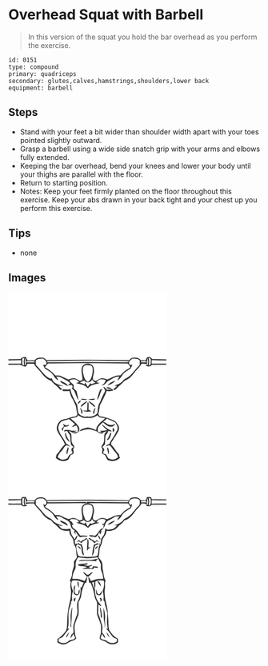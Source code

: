 # Overhead Squat with Barbell
> In this version of the squat you hold the bar overhead as you perform the exercise.

``` 
id: 0151 
type: compound 
primary: quadriceps 
secondary: glutes,calves,hamstrings,shoulders,lower back 
equipment: barbell 
``` 

## Steps

 - Stand with your feet a bit wider than shoulder width apart with your toes pointed slightly outward.
 - Grasp a barbell using a wide side snatch grip with your arms and elbows fully extended.
 - Keeping the bar overhead, bend your knees and lower your body until your thighs are parallel with the floor.
 - Return to starting position.
 - Notes: Keep your feet firmly planted on the floor throughout this exercise. Keep your abs drawn in your back tight and your chest up you perform this exercise.

## Tips

 - none

## Images

<svg width="316" height="275pt" viewBox="0 0 237 275" xmlns="http://www.w3.org/2000/svg">
  <g fill="#FFF">
    <path d="M0 0h237v100.55c-7.12-.45-14.24-.57-21.37-.6-1.32-1.9-3.15-3.48-5.64-2.82-2.87-.49-3.25 2.9-4.15 4.78-2.36-.02-4.72-.05-7.08-.07-2.84-4.13-8.2-4.38-12.71-3.77-2.12.3-3.47 2.07-4.8 3.55-41.43-.64-82.86-.7-124.28-.06-1.41-1.45-2.81-3.17-4.93-3.51-4.52-.58-9.83-.31-12.73 3.74-3.61.04-7.22.07-10.82.16-.76-1.7-1.55-3.38-2.38-5.03-2.92.04-6.03.22-7.67 3.02-6.15.07-12.3.11-18.44.46V0z"/>
    <path d="M20.95 98.99c.75-.1 2.23-.29 2.97-.39-1.32 3.47-1.26 7.34.09 10.79l-2.98-.56c-.19-3.28-.21-6.56-.08-9.84zM210.66 98.26c4.05.37 2.73 4.96 2.83 7.75.1 1.94-1.04 3.32-2.91 3.72.6-3.8.59-7.66.08-11.47zM25.07 108.72c-.47-3.34-1.18-7.01.69-10.07.25 3.33.16 6.69.76 9.98l-1.45.09z"/>
    <path d="M41.11 101.96c3.03-2.73 7.19-2.38 10.97-2.58 2.26 1.98 5.87 3.93 4.81 7.54-.04 2.74-3.02 1.77-4.76 1.61 1 2.49 1.74 5.52 4.36 6.84 4.3 2.55 8.9 5.2 11.4 9.74 1.65 3.06 4.19 5.5 7.2 7.2-.98-2.03-2.18-3.95-3.41-5.85 2.5.29 5.28-.16 7.48 1.32 4.18 2.61 8.88 4.36 12.76 7.45l.27 1.86c-1.04.78-2.06 1.58-3.07 2.39 2.04-.15 4.08-.36 6.11-.6.43 1.11.85 2.22 1.28 3.34-.4.46-1.2 1.39-1.61 1.85 1.2 1.09 2.41 2.16 3.63 3.22 2.2 4.95 3.6 10.33 6.75 14.79-.68-4.07-1.82-8.05-2.59-12.1-.31-2.73-2.91-4.1-4.79-5.7.07-1.86.05-3.72-.02-5.57-2.31-1.9-4.4-4.03-6.43-6.21 4.25-3.58 11.81-2.83 14.44 2.41-1.49.37-2.99.74-4.48 1.12 5.72 1.96 12.68 2.27 16.83 7.22l1.33.52c4.05-5.41 11.33-5.8 17.27-7.77-1.54-.34-3.09-.65-4.64-.95 2.59-5.21 9.34-5.8 14.01-3.18-.87 1.62-1.73 3.24-2.57 4.87-1.39.82-2.78 1.64-4.14 2.51 1.61-.28 3.32-.35 4.81-1.1 2.13-1.73 3.38-4.46 5.96-5.66 5.34-2.3 9.98-6.81 16.21-6.01-1.2 1.86-2.4 3.73-3.38 5.71 3.26-1.63 5.75-4.35 7.49-7.52 2.57-4.49 7.26-6.94 11.5-9.57 2.43-1.33 2.82-4.33 3.89-6.64-1.65-.06-4.16 1.33-4.7-1.01-1.57-3.72 2.33-6.03 4.69-8.06 3.8.21 8.04-.26 11.03 2.6-.01 2.3.01 4.61 0 6.91-5.27 4.83-9.18 10.9-14.39 15.77-3.24 3.26-8.04 4.39-10.98 8-3.35 3.94-8.38 5.53-13.03 7.34 1.08.1 3.23.29 4.31.39-1.76 1.76-3.6 3.46-5.67 4.85.77.45 1.55.9 2.34 1.35 3.03-2.28 5.17-5.5 8.22-7.75a35.25 35.25 0 0 0 5.23-4.91c1.77-2.13 4.71-2.57 6.91-4.12 3.9-2.69 6.85-6.48 9.7-10.2 3.25-4.33 7.76-7.69 10.08-12.69 2.78.07 5.56.25 8.32.57.18-2.96.15-5.93.35-8.89 1.68 3.15 1.33 6.78.58 10.14-.86-.09-2.58-.26-3.44-.35 2.29 3.92 7.34 3.22 9.98.15 7.16-.1 14.33.15 21.49-.12V275H0V108.52c4.98.06 9.97-.01 14.95-.02 4.16-.64 7.08 3.22 11.23 2.92.81-1.45 1.58-2.93 2.31-4.42 3.31 0 6.61-.01 9.91-.01 2.45 5.11 7.16 8.52 10.45 13.02 3.96 5.38 8.72 10.65 15.33 12.62 3.65 5.33 9.85 8.11 13.34 13.62 1.16-.23 2.31-.48 3.46-.74-2.09-1.57-4-3.36-5.84-5.2 2.43.16 4.87.34 7.3.43-4.77-1.78-10.01-2.84-14.02-6.17-1.86-1.51-2.47-3.94-3.57-5.96-.49.25-1.47.73-1.95.97-9.48-4.32-14.38-13.98-21.8-20.77.01-2.28.05-4.56.01-6.85m36.35 30.38c.72 1.24 1.11 2.9 2.57 3.51 3.21 1.48 6.24 3.31 9.39 4.89-1.63-5.17-7.77-6.08-11.96-8.4m82.59.2c-4.22 1.55-8.72 3.09-11.34 7.04 4.02-1.26 7.9-3.1 10.93-6.1.1-.24.31-.7.41-.94m-17.39 9.12c-.06 2.45 2.85 3.95 2.18 6.5 0 1.33-1.04 2.28-1.67 3.34-1.92 4.28-4.13 8.42-5.56 12.9-3.98 4.77-2.84 11.41-4.27 16.99-3.71 4.11-9.74 6.01-15.17 4.88-4.83 1-10.21-1.42-13.23-5.22-1.3-4.16-.7-8.75-2.06-12.95-3.64-6.69-7.65-13.31-9.43-20.79-.11-.72-.33-2.16-.45-2.89-.5.34-1.51 1-2.01 1.33-3.06-.11-6.13-.09-9.18-.43-.65.73-1.23 2.24.14 2.63l.93.13c2.89.22 5.79.13 8.68-.08 1 3.38 1.73 6.93 3.39 10.06 2.91 3.52 3.87 8.06 6.11 11.99.95 4.22 1.26 8.58 2.38 12.79-.62.99-1.27 1.95-1.96 2.9-3.2.83-6.64.9-9.65 2.42-4.42 2.33-9.83 1.8-14.06 4.54-3.79 3.52-6.23 9.21-4.72 14.35 3.04 7.49 8.96 13.48 11.76 21.08-4.18 3.4-6.94 8.11-9.99 12.46-.85.91-1.72 1.81-2.58 2.72-.34 1.62-.77 3.23-1.26 4.82 4.69 5.17 13.02 6.69 18.96 2.83 1.37-2.3 2.43-4.78 3.66-7.16 1.31-.51 2.62-1.03 3.94-1.54.59-2.36.25-4.74-.49-7.02.64-1.05 1.5-2.01 1.92-3.17-.78-3.36-4.22-5.51-4.13-9.11-.54-3.59.38-7.36-.85-10.83-.97-1.54-2.46-2.63-3.72-3.92 4.52.16 8.17 5.52 12.6 2.51 4.08-1.35 4.35-6.49 2.3-9.67-3.04-4.84-7.78-8.22-11.93-12.03 3.18-.8 6.4-1.43 9.63-1.96.47-.98.95-1.96 1.44-2.93 2.99 1.92 6.17 3.85 9.77 4.25 2.64.13 5.28-.01 7.92.07 4.34.27 8.33-1.9 11.88-4.16 1.75 4.61 7.49 3.14 11.23 4.78-5.36 5.08-13.12 9.54-13.63 17.73-4.01-1.82-8.15-3.49-12.55-4.04-4.45 1.06-9.57 1.85-12.68 5.56 4.9-1.23 9.8-3.51 14.97-2.73 3.74.33 7.22 1.8 10.83 2.72 2.35 2.05 5.18 3.53 8.36 3.59.44-.45 1.3-1.35 1.73-1.8 1.91-.92 4.04-1.22 6.08-1.74-.99.74-2 1.46-3.01 2.17-2.91 4.85-.39 10.75-2.7 15.78-1.12 1.85-2.37 3.64-3.15 5.67 2.05 2.38 1.7 5.21 1.22 8.07-.51 2.67 2.74 3 4.43 4.02 1.17 2.62 2.31 5.28 3.95 7.65 6.29 2.51 13.94 1.56 18.56-3.67-.35-.61-1.06-1.83-1.41-2.44.01-.55.04-1.64.05-2.18-4.55-4.58-7.31-10.64-12.11-14.99.1-1.11.21-2.23.32-3.34 1.63-1.99 2.98-4.19 4.1-6.5 2.57-3.01 4.08-6.69 6.2-10 1.85-3.04 1.73-7.12-.31-10.03-1.96-2.7-3.91-5.79-7.33-6.72-6.2-3.18-13.03-5.06-19.95-5.82l-2.18-3.11c.72-4.48 2.01-8.87 2.33-13.41 3.51-7.09 7.77-13.92 10.09-21.51 3.23.42 6.52.41 9.67-.56l.44 1.24c-.33-1.12-.63-2.24-1.06-3.32-2.93.45-5.89.67-8.86.69-1.41-1.65-2.6-3.77-4.85-4.39m3.72 1.34c2.87 1.22 5.9 2.09 9.01 2.4-2.16-2.79-5.75-4.13-9.01-2.4m-9.22 4.03c-1.75 4.65-3.32 9.43-4.03 14.36 3.52-3.76 4.15-9.26 6.24-13.83.62-.9 1.23-1.8 1.83-2.72-1.29.69-3.48.57-4.04 2.19m-28.71 13.68c3.38.56 7.15 1.4 10.31-.39-3.33.4-7.59-2.15-10.31.39m11.19-.2c2.99 1.3 6.29.78 9.44.54.18-.4.53-1.21.71-1.62-3.39.28-6.79.59-10.15 1.08m-15.55 7.38c1.92-1.66 4.06-3.32 4.9-5.83-2.99.55-4.79 2.84-4.9 5.83m6.18.32c-1.29 1-1.59 2.62-1.56 4.15 3.11-3.41 7.75-5.41 9.9-9.63-3.03 1.42-5.71 3.44-8.34 5.48m9.81-5.38c1.25 3.91 5.56 5.2 7.92 8.24.78 1.25 2.39 1.04 1.93-.65-2.53-3.35-6.3-5.49-9.85-7.59m-1.59 2.7c.4 3.89-.32 7.78-.47 11.67-2.03.4-4.1-.06-6.14-.02 3.53 2.81 8.48 1.47 12.64 1.54-1.38-1.08-2.86-2.01-4.35-2.91.05-3.56.37-7.13-.02-10.68-.42.1-1.24.3-1.66.4m-10.97 7.26c.6 2.81 2.15 5.46 1.71 8.42.39.33 1.18.99 1.57 1.31.08-1.54.17-3.07.27-4.61-1.04-1.8-1.93-3.75-3.55-5.12m19.83 9.71c.43-.3 1.28-.92 1.71-1.22-.15-2.94 1-5.68 1.65-8.49-2.63 2.59-3.95 6.01-3.36 9.71z"/>
    <path d="M0 101.96c6.36.03 12.72-.26 19.08-.41.02 1.8.05 3.61.07 5.42H0v-5.01zM57.89 103.08c27.02-.18 54.03-1.16 81.05-.52 13.97.44 27.97.12 41.93.76-1.04 1.07-2.25 1.97-3.84 1.66-19.66-.02-39.33-.13-59-.46-19.74.3-39.49.43-59.23.48-.23-.48-.69-1.44-.91-1.92zM214.94 101.54c7.35.2 14.7.46 22.06.48v4.95h-22.12l.06-5.43zM27.15 103.61c3.92-.76 7.99-.21 11.97-.42l-.08 1.81c-4.23.02-8.45.13-12.67.01l.78-1.4zM199.02 103.22c2.73.6 7.11-1.47 8.48 1.76-2.83.12-5.67.08-8.5.05.01-.46.01-1.36.02-1.81zM59.45 106.71c39.66-.96 79.38-.81 119.05.02 2.18.85 3.09 3.75 4.62 5.5-2.52 2.22-5.73 3.44-8.34 5.53-2.59 1.99-4.44 4.76-7 6.77-7.15-.67-13.15 3.66-19.54 6.08-3.21-1.01-6.62-2.51-10.03-1.48-2.46.86-4.66 2.28-6.9 3.59l-3.43-.8c-2.94-4.5 1.05-9.12.46-13.92.04-3.72-.52-8.4-4.41-10.06-4.59-2-11.78-1.14-13.45 4.37-2.47 6.38 1.4 12.75.36 19.23-1.28.39-2.55.79-3.82 1.2-2.33-1.33-4.62-2.78-7.17-3.65-3.4-.95-6.76.55-9.96 1.52-3.52-1.57-7.09-3.02-10.48-4.85-2.73-1.62-6.02-1-9.03-1.04-4.33-5.18-9.67-9.35-15.7-12.38 1.75-1.7 2.86-4.24 4.77-5.63z"/>
    <path d="M113.48 110.23c3.11-1.76 6.96-1.22 10.31-.54 3.5 2.09 2.53 6.79 2.55 10.23-1.07 5.25-2.06 11.58-7.25 14.41-4.94-2.61-5.76-8.47-7.15-13.33-.57-3.54-.83-7.81 1.54-10.77z"/>
    <path d="M113.58 132.3c3.3 3.78 10.13 3.45 12-1.58 1.17 2.11 2.91 3.79 5.09 4.84-2.18.46-4.26 1.27-6.27 2.22-.32-.41-.95-1.25-1.27-1.66-1.36 1.85-2.78 3.65-4.19 5.47-1.28-2.23-2.52-4.48-4.07-6.54-.1.73-.31 2.19-.42 2.92-2.41-.98-4.83-1.91-7.31-2.71 2.13-.99 4.14-2.44 6.44-2.96zM79.02 194.02c3.74-1.97 8.03-2.49 11.98-3.92 3.13 2.27 5.77 5.12 8.82 7.47-1.85 1.42-3.61 2.97-5.09 4.77 2.39-.89 4.71-1.98 7.17-2.7 2.08 2.89 3.31 6.41 1.85 9.88-2.06.26-4.13.47-6.19.68l.02-.73c1.62-.47 3.32-.86 4.66-1.95-2.08-.07-4.16.1-6.24.09-3.04-.26-5.95-1.89-9.06-1.32-1.46.25-3.48.44-3.64 2.44 1.68-.27 3.35-.57 5.02-.83.4 3.11 3.98 4.49 4.36 7.66.58 4.41.01 9.04 1.41 13.32 1.17 1.26 2.56 2.29 3.84 3.43-.66.3-1.99.89-2.65 1.18-1.02 2.12-1.15 4.31.77 5.97-.19.85-.38 1.71-.58 2.56-4.05.01-5.09 3.98-6.97 6.75-2.4 1.63-5.44 1.95-8.26 2.31-.04-.48-.11-1.43-.15-1.9l-.44 1.87c-1.96-1.21-3.95-2.37-5.84-3.69 1.16-3.13 2.49-6.28 5.07-8.52 3.17-2.74 4.37-7.28 8.12-9.38 1.96-.02 3.62 1.26 5.44 1.85-1.2-2.03-3.04-3.42-5.39-3.76-3.43-7.78-9.95-13.99-11.95-22.43-.81-4.06 1.14-8.24 3.92-11.1m2.63 3.26c.6 1.19 1.2 2.38 1.81 3.56-1.26 1.38-2.48 2.8-3.66 4.25.61 1.03 1.21 2.06 1.83 3.08.25-2.36.79-4.66 2.12-6.66 2.55-.01 6.74.13 7.24-3.19-1.18.49-2.34 1.02-3.49 1.59-2.04-.65-3.99-1.56-5.85-2.63m3.58 12.77c-1.07 5.66 2.01 12.02 7.13 14.63-1.46-2.81-3.34-5.38-4.68-8.25-1-2.06-1.05-4.5-2.45-6.38m3.94 22.26c-.82 3.54-3.24 7.53-1.12 10.99.7-2.65 1.42-5.28 2.08-7.93.52-1.2-.03-2.27-.96-3.06zM142.12 194.24c1.96-1.6 3.91-3.23 5.89-4.81 3.88 2.08 8.17 3.39 11.95 5.63 2.53 3.09 4.94 7.3 3.4 11.38-2.37 3.7-3.74 7.96-6.42 11.47-1.84 3.18-4.53 5.94-5.35 9.62-2.25.42-4.33 1.43-5.54 3.45 1.7-.53 3.35-1.25 5.1-1.62 1.73 1 3.14 2.48 4.22 4.15 2.72 4.82 7.8 8.02 9.2 13.62-3.1 2.99-7.6 4.89-11.78 2.99-3.76-.33-4.56-4.41-6.25-7.08-1.26-.32-2.53-.63-3.8-.92-.59-1.45-.59-2.91.45-4.17 1.64-2.2-.51-4.7-2.38-5.85 1.35-1.34 2.9-2.49 4.04-4.03.44-4 .2-8.03.62-12.02.39-3.3 4.38-4.81 4.3-8.19 1.78.28 3.55.6 5.34.83-1.03-2.11-3.51-2.5-5.34-3.62-3.7-1.89-6.34-5.26-9.95-7.27 1.97 3.56 5.17 6.19 8.36 8.62-3.8 1.48-7.85.78-11.73 1.53 1.53.22 2.67.82 3.43 1.8-1.84.54-3.72-.09-5.56-.27-.12-2.04-.54-4.12-.1-6.13 1.67-3.46 4.68-5.97 7.53-8.43 3.5 2.59 6.69 6.34 11.33 6.68 3.12.14 6.12-1.44 6.99-4.58-3.78 2.62-9.23 2.76-12.79-.31a10.888 10.888 0 0 0-5.16-2.47m14.67 8.36c-.48 2.61-.52 5.27.22 7.83.78-1.3 1.55-2.61 2.31-3.92-.82-1.32-1.64-2.63-2.53-3.91m-4.16 8.77c-1.13 3.5-2.65 6.84-4.94 9.74l.79.79c3.86-1.99 4.95-6.56 5.89-10.44-.34-.25-1-.76-1.34-1.01l-.4.92m-4.68 21.12c.44 3.67 1.1 7.38 2.61 10.78 1.06-3.11-.19-6.25-.64-9.34-.49-.36-1.48-1.08-1.97-1.44z"/>
  </g>
  <g fill="#333">
    <path d="M18.44 99.94c1.64-2.8 4.75-2.98 7.67-3.02.83 1.65 1.62 3.33 2.38 5.03 3.6-.09 7.21-.12 10.82-.16 2.9-4.05 8.21-4.32 12.73-3.74 2.12.34 3.52 2.06 4.93 3.51 41.42-.64 82.85-.58 124.28.06 1.33-1.48 2.68-3.25 4.8-3.55 4.51-.61 9.87-.36 12.71 3.77 2.36.02 4.72.05 7.08.07.9-1.88 1.28-5.27 4.15-4.78 2.49-.66 4.32.92 5.64 2.82 7.13.03 14.25.15 21.37.6v1.47c-7.36-.02-14.71-.28-22.06-.48l-.06 5.43H237v1.46c-7.16.27-14.33.02-21.49.12-2.64 3.07-7.69 3.77-9.98-.15.86.09 2.58.26 3.44.35.75-3.36 1.1-6.99-.58-10.14-.2 2.96-.17 5.93-.35 8.89-2.76-.32-5.54-.5-8.32-.57-2.32 5-6.83 8.36-10.08 12.69-2.85 3.72-5.8 7.51-9.7 10.2-2.2 1.55-5.14 1.99-6.91 4.12a35.25 35.25 0 0 1-5.23 4.91c-3.05 2.25-5.19 5.47-8.22 7.75-.79-.45-1.57-.9-2.34-1.35 2.07-1.39 3.91-3.09 5.67-4.85-1.08-.1-3.23-.29-4.31-.39 4.65-1.81 9.68-3.4 13.03-7.34 2.94-3.61 7.74-4.74 10.98-8 5.21-4.87 9.12-10.94 14.39-15.77.01-2.3-.01-4.61 0-6.91-2.99-2.86-7.23-2.39-11.03-2.6-2.36 2.03-6.26 4.34-4.69 8.06.54 2.34 3.05.95 4.7 1.01-1.07 2.31-1.46 5.31-3.89 6.64-4.24 2.63-8.93 5.08-11.5 9.57-1.74 3.17-4.23 5.89-7.49 7.52.98-1.98 2.18-3.85 3.38-5.71-6.23-.8-10.87 3.71-16.21 6.01-2.58 1.2-3.83 3.93-5.96 5.66-1.49.75-3.2.82-4.81 1.1 1.36-.87 2.75-1.69 4.14-2.51.84-1.63 1.7-3.25 2.57-4.87-4.67-2.62-11.42-2.03-14.01 3.18 1.55.3 3.1.61 4.64.95-5.94 1.97-13.22 2.36-17.27 7.77l-1.33-.52c-4.15-4.95-11.11-5.26-16.83-7.22 1.49-.38 2.99-.75 4.48-1.12-2.63-5.24-10.19-5.99-14.44-2.41 2.03 2.18 4.12 4.31 6.43 6.21.07 1.85.09 3.71.02 5.57 1.88 1.6 4.48 2.97 4.79 5.7.77 4.05 1.91 8.03 2.59 12.1-3.15-4.46-4.55-9.84-6.75-14.79a219.76 219.76 0 0 1-3.63-3.22c.41-.46 1.21-1.39 1.61-1.85-.43-1.12-.85-2.23-1.28-3.34-2.03.24-4.07.45-6.11.6 1.01-.81 2.03-1.61 3.07-2.39l-.27-1.86c-3.88-3.09-8.58-4.84-12.76-7.45-2.2-1.48-4.98-1.03-7.48-1.32 1.23 1.9 2.43 3.82 3.41 5.85-3.01-1.7-5.55-4.14-7.2-7.2-2.5-4.54-7.1-7.19-11.4-9.74-2.62-1.32-3.36-4.35-4.36-6.84 1.74.16 4.72 1.13 4.76-1.61 1.06-3.61-2.55-5.56-4.81-7.54-3.78.2-7.94-.15-10.97 2.58.04 2.29 0 4.57-.01 6.85 7.42 6.79 12.32 16.45 21.8 20.77.48-.24 1.46-.72 1.95-.97 1.1 2.02 1.71 4.45 3.57 5.96 4.01 3.33 9.25 4.39 14.02 6.17-2.43-.09-4.87-.27-7.3-.43 1.84 1.84 3.75 3.63 5.84 5.2-1.15.26-2.3.51-3.46.74-3.49-5.51-9.69-8.29-13.34-13.62-6.61-1.97-11.37-7.24-15.33-12.62-3.29-4.5-8-7.91-10.45-13.02-3.3 0-6.6.01-9.91.01-.73 1.49-1.5 2.97-2.31 4.42-4.15.3-7.07-3.56-11.23-2.92-4.98.01-9.97.08-14.95.02v-1.55h19.15c-.02-1.81-.05-3.62-.07-5.42-6.36.15-12.72.44-19.08.41v-1.56c6.14-.35 12.29-.39 18.44-.46m2.51-.95c-.13 3.28-.11 6.56.08 9.84l2.98.56c-1.35-3.45-1.41-7.32-.09-10.79-.74.1-2.22.29-2.97.39m189.71-.73c.51 3.81.52 7.67-.08 11.47 1.87-.4 3.01-1.78 2.91-3.72-.1-2.79 1.22-7.38-2.83-7.75M25.07 108.72l1.45-.09c-.6-3.29-.51-6.65-.76-9.98-1.87 3.06-1.16 6.73-.69 10.07m32.82-5.64c.22.48.68 1.44.91 1.92 19.74-.05 39.49-.18 59.23-.48 19.67.33 39.34.44 59 .46 1.59.31 2.8-.59 3.84-1.66-13.96-.64-27.96-.32-41.93-.76-27.02-.64-54.03.34-81.05.52m-30.74.53l-.78 1.4c4.22.12 8.44.01 12.67-.01l.08-1.81c-3.98.21-8.05-.34-11.97.42m171.87-.39c-.01.45-.01 1.35-.02 1.81 2.83.03 5.67.07 8.5-.05-1.37-3.23-5.75-1.16-8.48-1.76m-139.57 3.49c-1.91 1.39-3.02 3.93-4.77 5.63 6.03 3.03 11.37 7.2 15.7 12.38 3.01.04 6.3-.58 9.03 1.04 3.39 1.83 6.96 3.28 10.48 4.85 3.2-.97 6.56-2.47 9.96-1.52 2.55.87 4.84 2.32 7.17 3.65 1.27-.41 2.54-.81 3.82-1.2 1.04-6.48-2.83-12.85-.36-19.23 1.67-5.51 8.86-6.37 13.45-4.37 3.89 1.66 4.45 6.34 4.41 10.06.59 4.8-3.4 9.42-.46 13.92l3.43.8c2.24-1.31 4.44-2.73 6.9-3.59 3.41-1.03 6.82.47 10.03 1.48 6.39-2.42 12.39-6.75 19.54-6.08 2.56-2.01 4.41-4.78 7-6.77 2.61-2.09 5.82-3.31 8.34-5.53-1.53-1.75-2.44-4.65-4.62-5.5-39.67-.83-79.39-.98-119.05-.02m54.03 3.52c-2.37 2.96-2.11 7.23-1.54 10.77 1.39 4.86 2.21 10.72 7.15 13.33 5.19-2.83 6.18-9.16 7.25-14.41-.02-3.44.95-8.14-2.55-10.23-3.35-.68-7.2-1.22-10.31.54m.1 22.07c-2.3.52-4.31 1.97-6.44 2.96 2.48.8 4.9 1.73 7.31 2.71.11-.73.32-2.19.42-2.92 1.55 2.06 2.79 4.31 4.07 6.54 1.41-1.82 2.83-3.62 4.19-5.47.32.41.95 1.25 1.27 1.66 2.01-.95 4.09-1.76 6.27-2.22-2.18-1.05-3.92-2.73-5.09-4.84-1.87 5.03-8.7 5.36-12 1.58z"/>
    <path d="M77.46 132.34c4.19 2.32 10.33 3.23 11.96 8.4-3.15-1.58-6.18-3.41-9.39-4.89-1.46-.61-1.85-2.27-2.57-3.51zM160.05 132.54c-.1.24-.31.7-.41.94-3.03 3-6.91 4.84-10.93 6.1 2.62-3.95 7.12-5.49 11.34-7.04zM142.66 141.66c2.25.62 3.44 2.74 4.85 4.39 2.97-.02 5.93-.24 8.86-.69.43 1.08.73 2.2 1.06 3.32l-.44-1.24c-3.15.97-6.44.98-9.67.56-2.32 7.59-6.58 14.42-10.09 21.51-.32 4.54-1.61 8.93-2.33 13.41l2.18 3.11c6.92.76 13.75 2.64 19.95 5.82 3.42.93 5.37 4.02 7.33 6.72 2.04 2.91 2.16 6.99.31 10.03-2.12 3.31-3.63 6.99-6.2 10-1.12 2.31-2.47 4.51-4.1 6.5-.11 1.11-.22 2.23-.32 3.34 4.8 4.35 7.56 10.41 12.11 14.99-.01.54-.04 1.63-.05 2.18.35.61 1.06 1.83 1.41 2.44-4.62 5.23-12.27 6.18-18.56 3.67-1.64-2.37-2.78-5.03-3.95-7.65-1.69-1.02-4.94-1.35-4.43-4.02.48-2.86.83-5.69-1.22-8.07.78-2.03 2.03-3.82 3.15-5.67 2.31-5.03-.21-10.93 2.7-15.78 1.01-.71 2.02-1.43 3.01-2.17-2.04.52-4.17.82-6.08 1.74-.43.45-1.29 1.35-1.73 1.8-3.18-.06-6.01-1.54-8.36-3.59-3.61-.92-7.09-2.39-10.83-2.72-5.17-.78-10.07 1.5-14.97 2.73 3.11-3.71 8.23-4.5 12.68-5.56 4.4.55 8.54 2.22 12.55 4.04.51-8.19 8.27-12.65 13.63-17.73-3.74-1.64-9.48-.17-11.23-4.78-3.55 2.26-7.54 4.43-11.88 4.16-2.64-.08-5.28.06-7.92-.07-3.6-.4-6.78-2.33-9.77-4.25-.49.97-.97 1.95-1.44 2.93-3.23.53-6.45 1.16-9.63 1.96 4.15 3.81 8.89 7.19 11.93 12.03 2.05 3.18 1.78 8.32-2.3 9.67-4.43 3.01-8.08-2.35-12.6-2.51 1.26 1.29 2.75 2.38 3.72 3.92 1.23 3.47.31 7.24.85 10.83-.09 3.6 3.35 5.75 4.13 9.11-.42 1.16-1.28 2.12-1.92 3.17.74 2.28 1.08 4.66.49 7.02-1.32.51-2.63 1.03-3.94 1.54-1.23 2.38-2.29 4.86-3.66 7.16-5.94 3.86-14.27 2.34-18.96-2.83.49-1.59.92-3.2 1.26-4.82.86-.91 1.73-1.81 2.58-2.72 3.05-4.35 5.81-9.06 9.99-12.46-2.8-7.6-8.72-13.59-11.76-21.08-1.51-5.14.93-10.83 4.72-14.35 4.23-2.74 9.64-2.21 14.06-4.54 3.01-1.52 6.45-1.59 9.65-2.42.69-.95 1.34-1.91 1.96-2.9-1.12-4.21-1.43-8.57-2.38-12.79-2.24-3.93-3.2-8.47-6.11-11.99-1.66-3.13-2.39-6.68-3.39-10.06-2.89.21-5.79.3-8.68.08l-.93-.13c-1.37-.39-.79-1.9-.14-2.63 3.05.34 6.12.32 9.18.43.5-.33 1.51-.99 2.01-1.33.12.73.34 2.17.45 2.89 1.78 7.48 5.79 14.1 9.43 20.79 1.36 4.2.76 8.79 2.06 12.95 3.02 3.8 8.4 6.22 13.23 5.22 5.43 1.13 11.46-.77 15.17-4.88 1.43-5.58.29-12.22 4.27-16.99 1.43-4.48 3.64-8.62 5.56-12.9.63-1.06 1.67-2.01 1.67-3.34.67-2.55-2.24-4.05-2.18-6.5m-63.64 52.36c-2.78 2.86-4.73 7.04-3.92 11.1 2 8.44 8.52 14.65 11.95 22.43 2.35.34 4.19 1.73 5.39 3.76-1.82-.59-3.48-1.87-5.44-1.85-3.75 2.1-4.95 6.64-8.12 9.38-2.58 2.24-3.91 5.39-5.07 8.52 1.89 1.32 3.88 2.48 5.84 3.69l.44-1.87c.04.47.11 1.42.15 1.9 2.82-.36 5.86-.68 8.26-2.31 1.88-2.77 2.92-6.74 6.97-6.75.2-.85.39-1.71.58-2.56-1.92-1.66-1.79-3.85-.77-5.97.66-.29 1.99-.88 2.65-1.18-1.28-1.14-2.67-2.17-3.84-3.43-1.4-4.28-.83-8.91-1.41-13.32-.38-3.17-3.96-4.55-4.36-7.66-1.67.26-3.34.56-5.02.83.16-2 2.18-2.19 3.64-2.44 3.11-.57 6.02 1.06 9.06 1.32 2.08.01 4.16-.16 6.24-.09-1.34 1.09-3.04 1.48-4.66 1.95l-.02.73c2.06-.21 4.13-.42 6.19-.68 1.46-3.47.23-6.99-1.85-9.88-2.46.72-4.78 1.81-7.17 2.7 1.48-1.8 3.24-3.35 5.09-4.77-3.05-2.35-5.69-5.2-8.82-7.47-3.95 1.43-8.24 1.95-11.98 3.92m63.1.22c1.92.35 3.68 1.2 5.16 2.47 3.56 3.07 9.01 2.93 12.79.31-.87 3.14-3.87 4.72-6.99 4.58-4.64-.34-7.83-4.09-11.33-6.68-2.85 2.46-5.86 4.97-7.53 8.43-.44 2.01-.02 4.09.1 6.13 1.84.18 3.72.81 5.56.27-.76-.98-1.9-1.58-3.43-1.8 3.88-.75 7.93-.05 11.73-1.53-3.19-2.43-6.39-5.06-8.36-8.62 3.61 2.01 6.25 5.38 9.95 7.27 1.83 1.12 4.31 1.51 5.34 3.62-1.79-.23-3.56-.55-5.34-.83.08 3.38-3.91 4.89-4.3 8.19-.42 3.99-.18 8.02-.62 12.02-1.14 1.54-2.69 2.69-4.04 4.03 1.87 1.15 4.02 3.65 2.38 5.85-1.04 1.26-1.04 2.72-.45 4.17 1.27.29 2.54.6 3.8.92 1.69 2.67 2.49 6.75 6.25 7.08 4.18 1.9 8.68 0 11.78-2.99-1.4-5.6-6.48-8.8-9.2-13.62-1.08-1.67-2.49-3.15-4.22-4.15-1.75.37-3.4 1.09-5.1 1.62 1.21-2.02 3.29-3.03 5.54-3.45.82-3.68 3.51-6.44 5.35-9.62 2.68-3.51 4.05-7.77 6.42-11.47 1.54-4.08-.87-8.29-3.4-11.38-3.78-2.24-8.07-3.55-11.95-5.63-1.98 1.58-3.93 3.21-5.89 4.81z"/>
    <path d="M146.38 143c3.26-1.73 6.85-.39 9.01 2.4-3.11-.31-6.14-1.18-9.01-2.4zM137.16 147.03c.56-1.62 2.75-1.5 4.04-2.19-.6.92-1.21 1.82-1.83 2.72-2.09 4.57-2.72 10.07-6.24 13.83.71-4.93 2.28-9.71 4.03-14.36zM108.45 160.71c2.72-2.54 6.98.01 10.31-.39-3.16 1.79-6.93.95-10.31.39zM119.64 160.51c3.36-.49 6.76-.8 10.15-1.08-.18.41-.53 1.22-.71 1.62-3.15.24-6.45.76-9.44-.54zM104.09 167.89c.11-2.99 1.91-5.28 4.9-5.83-.84 2.51-2.98 4.17-4.9 5.83zM110.27 168.21c2.63-2.04 5.31-4.06 8.34-5.48-2.15 4.22-6.79 6.22-9.9 9.63-.03-1.53.27-3.15 1.56-4.15zM120.08 162.83c3.55 2.1 7.32 4.24 9.85 7.59.46 1.69-1.15 1.9-1.93.65-2.36-3.04-6.67-4.33-7.92-8.24zM118.49 165.53c.42-.1 1.24-.3 1.66-.4.39 3.55.07 7.12.02 10.68 1.49.9 2.97 1.83 4.35 2.91-4.16-.07-9.11 1.27-12.64-1.54 2.04-.04 4.11.42 6.14.02.15-3.89.87-7.78.47-11.67zM107.52 172.79c1.62 1.37 2.51 3.32 3.55 5.12-.1 1.54-.19 3.07-.27 4.61-.39-.32-1.18-.98-1.57-1.31.44-2.96-1.11-5.61-1.71-8.42zM127.35 182.5c-.59-3.7.73-7.12 3.36-9.71-.65 2.81-1.8 5.55-1.65 8.49-.43.3-1.28.92-1.71 1.22zM81.65 197.28c1.86 1.07 3.81 1.98 5.85 2.63 1.15-.57 2.31-1.1 3.49-1.59-.5 3.32-4.69 3.18-7.24 3.19-1.33 2-1.87 4.3-2.12 6.66-.62-1.02-1.22-2.05-1.83-3.08 1.18-1.45 2.4-2.87 3.66-4.25-.61-1.18-1.21-2.37-1.81-3.56zM156.79 202.6c.89 1.28 1.71 2.59 2.53 3.91-.76 1.31-1.53 2.62-2.31 3.92-.74-2.56-.7-5.22-.22-7.83zM85.23 210.05c1.4 1.88 1.45 4.32 2.45 6.38 1.34 2.87 3.22 5.44 4.68 8.25-5.12-2.61-8.2-8.97-7.13-14.63zM152.63 211.37l.4-.92c.34.25 1 .76 1.34 1.01-.94 3.88-2.03 8.45-5.89 10.44l-.79-.79c2.29-2.9 3.81-6.24 4.94-9.74zM89.17 232.31c.93.79 1.48 1.86.96 3.06-.66 2.65-1.38 5.28-2.08 7.93-2.12-3.46.3-7.45 1.12-10.99zM147.95 232.49c.49.36 1.48 1.08 1.97 1.44.45 3.09 1.7 6.23.64 9.34-1.51-3.4-2.17-7.11-2.61-10.78z"/>
  </g>
</svg>

<svg width="316" height="275pt" viewBox="0 0 237 275" xmlns="http://www.w3.org/2000/svg">
  <g fill="#FFF">
    <path d="M0 0h237v35.44c-7.28-.29-14.56-.46-21.84-.41-.45-1.02-.89-2.04-1.34-3.06-1.98-.06-3.95-.1-5.92-.15-.7 1.69-1.35 3.4-1.99 5.11-2.4-.05-4.8-.09-7.2-.14-3.02-5.49-10.66-5.19-15.75-3.09-.59.99-1.2 1.98-1.8 2.96-21.05-.41-42.11-.67-63.16-.83-20.26.09-40.52.45-60.79.71-2.99-5.3-9.82-4.78-14.77-3.05-1.29.77-2.07 2.14-3.06 3.22-3.64.11-7.27.14-10.91.21-.72-1.71-1.47-3.4-2.27-5.08-1.78 0-3.56 0-5.34-.01-.72 1.07-1.45 2.13-2.17 3.2-6.23-.02-12.46.07-18.69.31V0z"/>
    <path d="M21 33.81c.74-.08 2.21-.23 2.95-.3-1.33 3.57-1.16 7.48.06 11.06-1.17-.61-3.27-.63-3.01-2.48-.24-2.76-.09-5.53 0-8.28z"/>
    <path d="M24.99 43.4c-.54-3.35-1.11-6.97.77-10.04.38 2.94.37 5.92-.06 8.86 4.2-.72 8.46-.75 12.71-.7 2.57 5.2 7.48 8.59 10.76 13.28 3.75 5.22 8.44 10.31 14.86 12.03 2.61 4.45 7.53 6.56 10.7 10.49 3.83 4.76 10.71 6.27 16.48 4.95.46 2.28.45 4.78 1.8 6.77 1.96 3.07 4.72 5.96 4.71 9.85-.15 4.83 4.52 8.23 3.91 13.1-.13 3.39.68 6.69 1.17 10.02-1.01 3.18-5.08 5.18-4.41 8.97.86 5.61-2.78 10.48-2.93 16 .04 3.69-1.52 7.04-3.43 10.1l1.48 2c-.27 2.99-.76 6.02-.3 9.02 1.48 7.28.49 14.82-1.33 21.95-2.86 10.72-3.64 21.88-3.82 32.94-.09 3.18-.38 6.45-1.59 9.42-3.44 4.86-7.4 9.55-12.76 12.36-.09 1.65-.18 3.3-.28 4.95 2.54 1.74 5.37 3.5 8.58 3.38 4.31.16 7.77-2.71 11.34-4.68 2.97-1.07 6.2-1.73 8.42-4.18-2.18-5.76-2.41-11.93-2.62-18.01.81-6.25 3.99-11.85 5.99-17.75.64-6.43-.31-12.93.18-19.38 2.21-3.13 3.73-6.75 4.05-10.59.58-6.24 2.97-12.08 5.53-17.73l1.96-.32c.52-3.16 1.28-6.27 1.54-9.47l1.34.12c.32 3.07.93 6.1 1.36 9.16.83.26 1.65.53 2.48.8 2.86 6.4 4.74 13.16 5.79 20.08.36 3.91 3.77 6.84 3.69 10.82.24 5.33-.6 10.68-.03 16 1.5 5.49 4.32 10.55 5.75 16.07.6 3.29.11 6.65-.12 9.96.72 3.76-2.49 7.02-1.52 10.75 2.51 3.11 7.17 2.53 10.1 5.12 4.86 3.79 12.32 4.57 16.99.09.4-2.17.81-5.43-1.69-6.49-4.66-2.5-7.71-6.98-10.88-11.05-2.24-5.49-1.3-11.61-1.85-17.39-.64-7.07-.6-14.29-2.53-21.17-2.06-8.38-3.89-17.15-2.33-25.77.23-3.78-.77-7.73.89-11.33-3.38-4.66-2.73-10.53-4.27-15.81-.83-3.71.28-7.68-1.36-11.21-.91-2.76-2.96-4.86-4.94-6.88.79-4.57 1.34-9.17 1.67-13.8 1-3.57 3.38-6.67 3.58-10.5.45-6.12 6.9-9.75 6.66-16.11 4.71.97 9.61-.18 13.7-2.59 2.54-2.1 4.37-4.96 7.15-6.81 2.43-1.64 4.43-3.79 6.07-6.21 6.64-1.66 11.26-7.1 15.19-12.35 3.24-4.54 7.91-7.97 10.42-13.03 2.75.03 5.5.33 8.16 1.04.41-2.98.32-6 .4-9 1.88 2.99 1.48 6.58.7 9.85-.81 0-2.43-.01-3.24-.01 2.11 3.42 7.23 3.09 9.51.06 7.25-.23 14.51-.05 21.76-.11V275H0V43.29c6.31.05 12.62-.09 18.93.09 2.37 2.86 6.68 3.16 9.43.61-.84-.15-2.53-.44-3.37-.59z"/>
    <path d="M41.07 36.71c2.76-3.46 7.27-2.67 11.17-2.64 1.1.91 2.25 1.75 3.44 2.53 1.75 2.26 2.1 5.99-.98 7.34l-2.02-1.82c.02 2.87.89 6.19 3.65 7.59 4.31 2.44 8.87 5.1 11.44 9.51 1.74 3.01 3.92 6.04 7.36 7.2-.98-1.99-2.28-3.8-3.69-5.5 2.71.24 5.87-.57 8.11 1.42 3.54 2.66 8.06 3.69 11.42 6.59 2.05 2.44 2.38 5.74 3.34 8.66 1.23 2.07 3.47 3.18 5.14 4.83l-.36.52-.72.48c.87 1.68 1.54 3.48 2.65 5.03-.21-1.45-.52-2.88-.73-4.33 1.39-.22 1.65 1.56 2.4 2.33 1.29 2.25 2.68 4.57 5.05 5.82 3.18-1.13 6.55-.98 9.86-.83.3-.32.9-.97 1.21-1.29-3.57-.6-7.18-.72-10.77-.28-2.79-3.2-4.51-7.43-8.26-9.7-2.31-1.41-4.59-3.39-4.2-6.41.89-.25 1.79-.51 2.69-.76-1.59-.7-2.49-1.99-2.85-3.65-1.21-.76-2.42-1.5-3.63-2.26.7-.72 1.41-1.44 2.11-2.15 4.29-.38 10.57-.48 11.79 4.81l-4.09.4c4.31 1.99 9.18 2.39 13.4 4.61 1.6 1.11 2.95 2.57 4.71 3.46 3.66-5.7 11.21-5.63 16.96-7.82-1.45-.26-2.9-.5-4.35-.72 1.16-1.6 1.94-3.93 4.18-4.27 3.03-.64 7.32-1.64 9.47 1.28-.8 1.64-1.67 3.25-2.43 4.91-1.31.34-2.61.68-3.91 1.03 1.14.6 2.32 1.08 3.47 1.67-.2 1.25-.35 2.51-.69 3.74-1.35 1.2-3.22 1.57-4.65 2.67-2.49 3.14-4.32 7.01-7.8 9.22-2.99-.49-5.99-1.16-9.06-.8 1.68 3.76 6.46 1.5 9.5 3.12 3.14-1.46 4.49-4.82 5.92-7.73.54 1.18.99 2.39 1.45 3.61.92-1.78 1.15-4.07 2.89-5.3l-2.6.16c.72-.59 2.17-1.76 2.9-2.34l.6-1.41c4.13-2.74 2.9-8.84 7.12-11.45 3.35-2.09 7.15-3.37 10.35-5.72 2.18-1.76 5.14-.85 7.7-1.12-1.37 1.72-2.98 3.38-3.35 5.64 2.93-1.69 5.35-4.15 6.94-7.14 2.47-4.62 7.19-7.22 11.56-9.73 2.71-1.38 3.53-4.73 3.52-7.55-.55.41-1.66 1.23-2.21 1.65-1.87-1.03-2.25-2.97-2.33-4.91.55-.76 1.1-1.53 1.65-2.3 2.92-3.28 7.36-2.84 11.32-2.33 1.17.64 2.16 1.56 3.19 2.41-.03 2.12.14 4.26-.1 6.37-1.23 1.91-3 3.39-4.65 4.92-4.71 5.99-9.45 12.55-16.64 15.72-2.44.96-3.61 3.47-5.58 5.04-3.24 2.79-7.36 4.08-11.24 5.65l4.15.08c-2.17 2.39-4.36 5.34-7.86 5.64-3.22.44-7.41 1.71-9.65-1.45-.93 3.19-.48 6.75-2.1 9.74-1.06 2.11-2.61 3.9-3.95 5.82-.78 2.92-.9 6-1.6 8.96l-1.2-1.8c-.39.25-1.19.75-1.58 1-.49-.44-1.46-1.33-1.95-1.78-.9 1.69-2.25 2.61-4.2 1.96-2.64 5.46-2.16 11.68-3.66 17.47 3.17-2.67 3.73-7.12 3.42-11.02.49-1.45 1.09-2.86 1.62-4.29 2.21-1.11 4.44-2.34 7.01-1.86-3.2 5.15-1.39 11.62-3.81 17.09-4.54 2.1-9.65 1.14-14.47 1.94-4.75-.82-9.78.16-14.26-1.94-1.68-4.06-2.13-8.49-2.92-12.78-.82-2.12.96-3.63 2.54-4.58 1.38.85 2.78 1.67 4.23 2.4.43 1.36.89 2.73 1.35 4.08-.56 2.97.45 5.85 1.16 8.7.77.66 1.55 1.32 2.34 1.98-.33-3.88-2.19-7.58-1.64-11.5-.7-1.95-1.43-3.89-2.13-5.84-.76.14-1.51.27-2.26.41a39.81 39.81 0 0 0-2.16-2.15c-.46.48-1.38 1.45-1.83 1.94l-1.46-1.34-.39 1.27c-.42-.18-1.27-.52-1.69-.7-.03-1.87-.13-3.73-.32-5.59.45-.17 1.35-.53 1.8-.71.77-1.88 1.69-3.7 2.55-5.55-2.95-.01-3.22 3.79-4.66 5.73-.67-2.15-2.33-3.75-3.45-5.66-2.15-3.18-2.28-7.18-2.7-10.87-3.25 1.26-6.81.67-10.2.64-3.63.27-5.53-3.35-7.74-5.55 2.36.48 4.7 1.03 7.1 1.22-5.12-2.74-11.56-3.38-15.51-8.13-2.48-3.81-7.29-4.56-10.4-7.64-5.64-5-9.72-11.45-15.26-16.57.02-2.15.06-4.3 0-6.45m36.38 30.26c.78 1.07 1.1 2.69 2.46 3.22 3.14 1.5 6.16 3.23 9.25 4.82-1.16-5.37-7.3-6.5-11.71-8.04m71.49 6.92c4.31-1.25 8.24-3.46 11.32-6.74-4.27 1.22-8.83 2.77-11.32 6.74m-14.6 15.58c.44 2.59 2.1 4.7 3.64 6.74-.14-2.74-.72-5.69-3.64-6.74m-14.36 4.92c.58.32 1.75.96 2.33 1.27 2.53 1.61 5.18 3.06 7 5.53a66.24 66.24 0 0 1 3.22-3.06c1.19.5 2.43.86 3.73.79-1.4-.87-2.84-1.65-4.29-2.42-.39.62-1.19 1.87-1.59 2.5-1.76-1.41-3.63-2.75-5.77-3.51-1.38-1.35-2.91-2.8-4.63-1.1m-5.73 1.04c-2.38.73-4.52 2.07-6.12 3.99-.4-1.25-1.18-2.25-2.27-2.97-1.17.91-2.32 1.84-3.45 2.8.91-.24 2.74-.72 3.66-.95 1.17.96 2.32 1.96 3.48 2.94 1.04-2.15 2.83-3.65 5.1-4.38 1.07-1.4 2.36-1.91 3.88-1.55.18 5.8-.96 11.58-.36 17.39.74-1.27 1.49-2.54 2.24-3.8 1.14-.12 2.22-.44 2.92-1.41-.83.02-2.51.07-3.34.09.02-3.22.48-6.43.2-9.64-.04-2.21-2.32-3.19-3.55-4.68-.8.72-1.6 1.44-2.39 2.17m15.69 14.88c2.05-1.1 3.84-2.72 4.42-5.05-2.06 1.08-4.33 2.42-4.42 5.05m-26.05-4.67c1.17 1.95 2.72 3.73 4.99 4.39-.84-2.2-2.46-4.22-4.99-4.39zM210.64 33.2c.66.23 1.97.71 2.63.95.13 3.47 1.82 9.5-2.91 10.48.95-3.75.78-7.64.28-11.43zM0 36.96c6.36.02 12.7-.31 19.05-.6.01 1.79.01 3.58 0 5.37-6.35-.13-12.71.18-19.05-.2v-4.57z"/>
    <path d="M57.81 37.93c26.39-.17 52.78-.94 79.17-.46 14.47.27 28.94.28 43.41.45-.54 1.54-1.79 2.08-3.33 1.82-19.93-.27-39.87-.24-59.8-.74.25.77.73 2.33.97 3.11-.75-.99-1.49-1.99-2.24-2.98-17.65.22-35.31.34-52.96.59-1.82-.23-4.57.75-5.22-1.79zM214.9 36.35c7.36.35 14.73.66 22.1.67v4.69c-7.37-.01-14.73-.04-22.1.02-.01-1.79-.01-3.58 0-5.38zM26.36 39.85c.44-1.28 1.31-1.94 2.59-1.99 3.34-.16 6.68.01 10.02-.01l.08 2.03c-4.23.02-8.46.15-12.69-.03zM199.11 37.81c2.71.51 7.38-1.52 8.31 2.1-2.79.07-5.57.04-8.36.01.02-.53.04-1.58.05-2.11z"/>
    <path d="M58.83 41.36c19.46-.04 38.93-.58 58.38-.15-2.64 1.01-5.72 2.15-6.6 5.18-2.68 6.43 1.28 12.91.27 19.48-1.25.42-2.49.89-3.79 1.13-3.36-1.35-6.38-3.98-10.18-3.86-2.39.29-4.63 1.24-6.97 1.72-3.98-1.32-7.72-3.25-11.49-5.08-2.62-1.34-5.64-.73-8.46-.84-3.92-5.43-9.67-8.86-15.24-12.31 1.43-1.71 2.84-3.42 4.08-5.27zM119.75 41.22c19.92-.43 39.86.12 59.78.17 1.16 1.83 2.43 3.57 3.78 5.26-2.6 2.02-5.63 3.4-8.27 5.37-2.58 2-4.66 4.54-6.89 6.91-7.29-.96-13.41 3.76-19.96 6.09-2.35-.78-4.7-1.7-7.19-1.88-3.63.1-6.71 2.25-9.76 3.98-1.12-.25-2.23-.49-3.35-.74-3-4.68 1.19-9.43.44-14.39.13-3.15-.78-6.16-2.49-8.79-1.99-.78-4.03-1.43-6.09-1.98z"/>
    <path d="M112.29 46.5c.95-2.74 4.21-3.16 6.71-3.34 2.46.17 5.54.53 6.85 2.95 1.63 6.4-.04 13.03-2.71 18.89-1.14 1.68-2.83 3.74-5.14 2.97-1-.73-1.89-1.59-2.82-2.39-2.09-6.09-5.03-12.57-2.89-19.08z"/>
    <path d="M110.97 67.96c.69-.61 1.39-1.22 2.08-1.84 1.78 1.41 3.54 3.3 5.98 3.32 1.73-.17 3.33-.93 4.96-1.47.35-.74 1.04-2.23 1.39-2.97 1.36 2.1 2.99 4.07 5.56 4.63-2.72.43-5.41 3.42-8.1 1.4-1.3 1.67-2.61 3.33-3.88 5.03-1.25-2.15-2.46-4.32-3.73-6.46-.36.88-.72 1.76-1.07 2.65-2.43-.86-4.77-1.94-7.13-2.96 1.28-.52 2.6-.95 3.94-1.33zM119.06 123.84c4.8-.73 9.74-.52 14.49-1.67 2.12 3.43 3.55 7.21 5.27 10.83-.12 3.32-.62 6.77.74 9.93 1.53 3.55 2.42 7.37 2.69 11.23-1.53 1.12-3.48.48-5.22.56-4.65-.42-8.82 1.97-13.22 3-1.1-2.12-2.23-4.23-3.84-6.01 2.18-2.37 4.58-4.52 6.69-6.94-3.68-.61-4.94 4.68-8.72 3.46-2.03-1.28-3.61-3.62-6.27-3.5 2 2.38 4.36 4.44 6.27 6.9-1.26 2.02-2.46 4.08-3.63 6.16-2.44-.78-4.87-1.57-7.29-2.38-3.62-1.23-7.48-.34-11.2-.9.3-4.88 1.61-9.66 4.03-13.93 1.42-2.28.97-5.02 1.05-7.57-.11-3.94 1.43-7.81 3.95-10.82 4.65 1.15 9.49.89 14.21 1.65m9.92 1.59c-6.22 1.73-12.73.48-19.08 1-1.79 0-3.32.98-4.83 1.82 9.12-1.09 18.41-.7 27.55.04-.34-.31-1.02-.92-1.36-1.23.81-.56 2.44-1.67 3.25-2.23-1.87-.44-3.72.13-5.53.6m-25.36 7.87c3.48 3.83 9.73 1.51 13.7 3.5l.2.64c-2.32.92-4.78 1.43-7.06 2.48 5.56-.36 11.11-1.06 16.62.27l1.24-2.52c2.09.21 4.2.39 6.31.48-1.13-3.26-5.21-1.85-7.82-2.4-.39 1.13-.78 2.26-1.17 3.4-1.53-.78-3.99-.4-4.81-2.15.96-1.92 4.18-.75 4.94-3.15-2.31.2-4.48 1.01-6.75 1.4-2.09-.31-4.06-1.11-6.09-1.7 1.89-.07 3.77-.24 5.65-.39l-.06-1.88c-4.99.45-10.05.65-14.9 2.02zM95.59 157.57c3.05-1.12 6.63-.31 9.84-.02 2.4 1.2 4.96 2 7.51 2.8-1.14 2.25-1.97 4.62-2.8 6.99l-1.87.04c.19 7.33-.54 14.99-4.49 21.36-2.24 7.18 1.71 15.3-1.87 22.24-1.72 3.84-2.52 8.01-3.93 11.97-1.35 3.93-.26 8.04-.21 12.05-.61 1.89-3.24 2.41-3.58 4.57-.51 1.27-.98 2.56-1.42 3.86 2.65-1.12 3.36-4.04 4.42-6.42 1.4 1.87 2.19 4.06 2.86 6.28-2.13 2.81-5.78 2.82-8.87 3.76-3.82 4.6-11.62 5.39-16.03 1.15.2-1.23.4-2.45.6-3.67 2.5-.8 5.17-1.68 6.77-3.91 2.88-3.85 5.59-7.84 8.99-11.26-.67.07-2 .23-2.67.31 3.16-8.86.02-18.55 1.93-27.64 1.16-4.59 2.99-9 3.61-13.72.35-.34 1.05-1.01 1.41-1.35-.83-4.69-.61-9.57 1.2-14.01-2.01-4.72-3.87-10.57-1.4-15.38m9.9 10.53c.2-3.29.12-6.62-.64-9.84-2.64 2.8-.39 6.81.64 9.84m-7.48 6.9c-.13 2.82 3.3 5.24 5.96 3.93 3.23-1.39 3.6-5.55 2.39-8.45-1.14 2.05-1.22 4.43-1.5 6.71-1.58.36-3.41 1.21-4.43-.6-2.68-3.57.17-8.1-.35-12.13-3.39 2.59-1.64 6.95-2.07 10.54m-.18 10.94c.09 1.35 1.23 2.25 1.89 3.33.34-2.06.79-4.1 1.08-6.16-1.78-.33-2.35 1.58-2.97 2.83m-4.12 19.92c-1.35 6.44.96 13.1-.93 19.5.47.87.95 1.76 1.44 2.63-.47-6.02 1.03-11.94.77-17.95-.2-4.25 1.02-8.43.68-12.68-1.29 2.65-1.41 5.65-1.96 8.5m-7.31 36.58c.34-.12 1.02-.35 1.36-.47 1.26-2.31 2.56-4.61 3.3-7.14-2.12 2.15-3.66 4.78-4.66 7.61zM130.34 158.82c3.97-1.91 8.48-2.28 12.75-1.23 1.16 5.23.1 10.53-1.84 15.42 1.7 4.45 1.86 9.24 1.25 13.93 2.83 1.6 1.61 5.16 2.7 7.71 1.36 3.68 2.18 7.53 3.23 11.31-.37 7.81-1.14 15.83.66 23.52-.63-.02-1.88-.05-2.5-.06 3.74 3.38 6.35 7.72 9.48 11.63 1.47 1.99 3.92 2.71 6.18 3.4.27 1.55 1.47 3.49-.26 4.59-3.03 2.41-7.52 2.39-10.98.91-2.3-.64-3.63-3.02-6.02-3.43-2.47-.56-5.19-.93-6.7-3.23.65-2.18 1.35-4.35 2.42-6.36 1.31 2.29 1.87 5.36 4.58 6.49-.72-3.27-2.45-6.11-4.97-8.28.12-3.38 1.43-6.77.47-10.14-1.05-3.67-2.31-7.28-3.32-10.96-.76-3.07-3.01-5.71-2.85-9-.04-4.09.57-8.16.37-12.26 1.32 1.22 2.53 3 4.61 2.64-1.88-3.09-4.69-5.52-6.33-8.76-2.58-5.05-3.56-10.78-3.34-16.42-1.07-1.15-1.91-2.48-2.59-3.89-.33-2.17-1.15-4.21-1.98-6.23 1.14-.27 2.28-.55 3.42-.82-.12 3.37-.98 7.09 1.16 10.06.31-3.5.83-7.03.4-10.54m2.94-.87c1.54 2.94 3.45 5.68 5.55 8.24-.31-3.4-1.68-7.57-5.55-8.24m-1.48 12.76c-.54 2.38-.31 4.81.23 7.17 1.99.76 4.48 2.33 6.4.54 1.95-1.44 1.67-4.05 1.77-6.17-1.1 2.03-2.09 4.22-3.94 5.69-3.85.15-3.18-4.7-4.46-7.23m5.09 13.17c.32.58.97 1.72 1.29 2.3-.03.82-.1 2.48-.14 3.31.83-1.07 1.63-2.16 2.4-3.26-.58-1.16-1.14-2.31-1.71-3.47l-1.84 1.12m.43 13.64c.18 3.9 1.03 7.72 1.21 11.62.17 1.7-.02 3.66 1.53 4.86.73-4.39-.33-8.75-1.06-13.06-.1-1.33-.76-2.48-1.68-3.42m5.25.1c-.04 5.81.68 11.6.45 17.42.8 4.38 1.93 8.69 1.36 13.2 1.67-4.24-.11-8.8.52-13.19.67-5.94-.62-11.78-2.33-17.43m4.43 37.14c1.12 2.87 2.27 5.93 4.71 7.97-1.09-2.89-2.25-5.96-4.71-7.97z"/>
  </g>
  <g fill="#333">
    <path d="M20.86 31.83c1.78.01 3.56.01 5.34.01.8 1.68 1.55 3.37 2.27 5.08 3.64-.07 7.27-.1 10.91-.21.99-1.08 1.77-2.45 3.06-3.22 4.95-1.73 11.78-2.25 14.77 3.05 20.27-.26 40.53-.62 60.79-.71 21.05.16 42.11.42 63.16.83.6-.98 1.21-1.97 1.8-2.96 5.09-2.1 12.73-2.4 15.75 3.09 2.4.05 4.8.09 7.2.14.64-1.71 1.29-3.42 1.99-5.11 1.97.05 3.94.09 5.92.15.45 1.02.89 2.04 1.34 3.06 7.28-.05 14.56.12 21.84.41v1.58c-7.37-.01-14.74-.32-22.1-.67-.01 1.8-.01 3.59 0 5.38 7.37-.06 14.73-.03 22.1-.02v1.58c-7.25.06-14.51-.12-21.76.11-2.28 3.03-7.4 3.36-9.51-.06.81 0 2.43.01 3.24.01.78-3.27 1.18-6.86-.7-9.85-.08 3 .01 6.02-.4 9-2.66-.71-5.41-1.01-8.16-1.04-2.51 5.06-7.18 8.49-10.42 13.03-3.93 5.25-8.55 10.69-15.19 12.35-1.64 2.42-3.64 4.57-6.07 6.21-2.78 1.85-4.61 4.71-7.15 6.81-4.09 2.41-8.99 3.56-13.7 2.59.24 6.36-6.21 9.99-6.66 16.11-.2 3.83-2.58 6.93-3.58 10.5-.33 4.63-.88 9.23-1.67 13.8 1.98 2.02 4.03 4.12 4.94 6.88 1.64 3.53.53 7.5 1.36 11.21 1.54 5.28.89 11.15 4.27 15.81-1.66 3.6-.66 7.55-.89 11.33-1.56 8.62.27 17.39 2.33 25.77 1.93 6.88 1.89 14.1 2.53 21.17.55 5.78-.39 11.9 1.85 17.39 3.17 4.07 6.22 8.55 10.88 11.05 2.5 1.06 2.09 4.32 1.69 6.49-4.67 4.48-12.13 3.7-16.99-.09-2.93-2.59-7.59-2.01-10.1-5.12-.97-3.73 2.24-6.99 1.52-10.75.23-3.31.72-6.67.12-9.96-1.43-5.52-4.25-10.58-5.75-16.07-.57-5.32.27-10.67.03-16 .08-3.98-3.33-6.91-3.69-10.82-1.05-6.92-2.93-13.68-5.79-20.08-.83-.27-1.65-.54-2.48-.8-.43-3.06-1.04-6.09-1.36-9.16l-1.34-.12c-.26 3.2-1.02 6.31-1.54 9.47l-1.96.32c-2.56 5.65-4.95 11.49-5.53 17.73-.32 3.84-1.84 7.46-4.05 10.59-.49 6.45.46 12.95-.18 19.38-2 5.9-5.18 11.5-5.99 17.75.21 6.08.44 12.25 2.62 18.01-2.22 2.45-5.45 3.11-8.42 4.18-3.57 1.97-7.03 4.84-11.34 4.68-3.21.12-6.04-1.64-8.58-3.38.1-1.65.19-3.3.28-4.95 5.36-2.81 9.32-7.5 12.76-12.36 1.21-2.97 1.5-6.24 1.59-9.42.18-11.06.96-22.22 3.82-32.94 1.82-7.13 2.81-14.67 1.33-21.95-.46-3 .03-6.03.3-9.02l-1.48-2c1.91-3.06 3.47-6.41 3.43-10.1.15-5.52 3.79-10.39 2.93-16-.67-3.79 3.4-5.79 4.41-8.97-.49-3.33-1.3-6.63-1.17-10.02.61-4.87-4.06-8.27-3.91-13.1.01-3.89-2.75-6.78-4.71-9.85-1.35-1.99-1.34-4.49-1.8-6.77-5.77 1.32-12.65-.19-16.48-4.95-3.17-3.93-8.09-6.04-10.7-10.49-6.42-1.72-11.11-6.81-14.86-12.03-3.28-4.69-8.19-8.08-10.76-13.28-4.25-.05-8.51-.02-12.71.7.43-2.94.44-5.92.06-8.86-1.88 3.07-1.31 6.69-.77 10.04.84.15 2.53.44 3.37.59-2.75 2.55-7.06 2.25-9.43-.61-6.31-.18-12.62-.04-18.93-.09v-1.76c6.34.38 12.7.07 19.05.2.01-1.79.01-3.58 0-5.37-6.35.29-12.69.62-19.05.6v-1.62c6.23-.24 12.46-.33 18.69-.31.72-1.07 1.45-2.13 2.17-3.2m.14 1.98c-.09 2.75-.24 5.52 0 8.28-.26 1.85 1.84 1.87 3.01 2.48-1.22-3.58-1.39-7.49-.06-11.06-.74.07-2.21.22-2.95.3m20.07 2.9c.06 2.15.02 4.3 0 6.45 5.54 5.12 9.62 11.57 15.26 16.57 3.11 3.08 7.92 3.83 10.4 7.64 3.95 4.75 10.39 5.39 15.51 8.13-2.4-.19-4.74-.74-7.1-1.22 2.21 2.2 4.11 5.82 7.74 5.55 3.39.03 6.95.62 10.2-.64.42 3.69.55 7.69 2.7 10.87 1.12 1.91 2.78 3.51 3.45 5.66 1.44-1.94 1.71-5.74 4.66-5.73-.86 1.85-1.78 3.67-2.55 5.55-.45.18-1.35.54-1.8.71.19 1.86.29 3.72.32 5.59.42.18 1.27.52 1.69.7l.39-1.27 1.46 1.34c.45-.49 1.37-1.46 1.83-1.94.74.69 1.47 1.4 2.16 2.15.75-.14 1.5-.27 2.26-.41.7 1.95 1.43 3.89 2.13 5.84-.55 3.92 1.31 7.62 1.64 11.5-.79-.66-1.57-1.32-2.34-1.98-.71-2.85-1.72-5.73-1.16-8.7-.46-1.35-.92-2.72-1.35-4.08-1.45-.73-2.85-1.55-4.23-2.4-1.58.95-3.36 2.46-2.54 4.58.79 4.29 1.24 8.72 2.92 12.78 4.48 2.1 9.51 1.12 14.26 1.94 4.82-.8 9.93.16 14.47-1.94 2.42-5.47.61-11.94 3.81-17.09-2.57-.48-4.8.75-7.01 1.86-.53 1.43-1.13 2.84-1.62 4.29.31 3.9-.25 8.35-3.42 11.02 1.5-5.79 1.02-12.01 3.66-17.47 1.95.65 3.3-.27 4.2-1.96.49.45 1.46 1.34 1.95 1.78.39-.25 1.19-.75 1.58-1l1.2 1.8c.7-2.96.82-6.04 1.6-8.96 1.34-1.92 2.89-3.71 3.95-5.82 1.62-2.99 1.17-6.55 2.1-9.74 2.24 3.16 6.43 1.89 9.65 1.45 3.5-.3 5.69-3.25 7.86-5.64l-4.15-.08c3.88-1.57 8-2.86 11.24-5.65 1.97-1.57 3.14-4.08 5.58-5.04 7.19-3.17 11.93-9.73 16.64-15.72 1.65-1.53 3.42-3.01 4.65-4.92.24-2.11.07-4.25.1-6.37-1.03-.85-2.02-1.77-3.19-2.41-3.96-.51-8.4-.95-11.32 2.33-.55.77-1.1 1.54-1.65 2.3.08 1.94.46 3.88 2.33 4.91.55-.42 1.66-1.24 2.21-1.65.01 2.82-.81 6.17-3.52 7.55-4.37 2.51-9.09 5.11-11.56 9.73-1.59 2.99-4.01 5.45-6.94 7.14.37-2.26 1.98-3.92 3.35-5.64-2.56.27-5.52-.64-7.7 1.12-3.2 2.35-7 3.63-10.35 5.72-4.22 2.61-2.99 8.71-7.12 11.45l-.6 1.41c-.73.58-2.18 1.75-2.9 2.34l2.6-.16c-1.74 1.23-1.97 3.52-2.89 5.3-.46-1.22-.91-2.43-1.45-3.61-1.43 2.91-2.78 6.27-5.92 7.73-3.04-1.62-7.82.64-9.5-3.12 3.07-.36 6.07.31 9.06.8 3.48-2.21 5.31-6.08 7.8-9.22 1.43-1.1 3.3-1.47 4.65-2.67.34-1.23.49-2.49.69-3.74-1.15-.59-2.33-1.07-3.47-1.67 1.3-.35 2.6-.69 3.91-1.03.76-1.66 1.63-3.27 2.43-4.91-2.15-2.92-6.44-1.92-9.47-1.28-2.24.34-3.02 2.67-4.18 4.27 1.45.22 2.9.46 4.35.72-5.75 2.19-13.3 2.12-16.96 7.82-1.76-.89-3.11-2.35-4.71-3.46-4.22-2.22-9.09-2.62-13.4-4.61l4.09-.4c-1.22-5.29-7.5-5.19-11.79-4.81-.7.71-1.41 1.43-2.11 2.15 1.21.76 2.42 1.5 3.63 2.26.36 1.66 1.26 2.95 2.85 3.65-.9.25-1.8.51-2.69.76-.39 3.02 1.89 5 4.2 6.41 3.75 2.27 5.47 6.5 8.26 9.7 3.59-.44 7.2-.32 10.77.28-.31.32-.91.97-1.21 1.29-3.31-.15-6.68-.3-9.86.83-2.37-1.25-3.76-3.57-5.05-5.82-.75-.77-1.01-2.55-2.4-2.33.21 1.45.52 2.88.73 4.33-1.11-1.55-1.78-3.35-2.65-5.03l.72-.48.36-.52c-1.67-1.65-3.91-2.76-5.14-4.83-.96-2.92-1.29-6.22-3.34-8.66-3.36-2.9-7.88-3.93-11.42-6.59-2.24-1.99-5.4-1.18-8.11-1.42 1.41 1.7 2.71 3.51 3.69 5.5-3.44-1.16-5.62-4.19-7.36-7.2-2.57-4.41-7.13-7.07-11.44-9.51-2.76-1.4-3.63-4.72-3.65-7.59l2.02 1.82c3.08-1.35 2.73-5.08.98-7.34-1.19-.78-2.34-1.62-3.44-2.53-3.9-.03-8.41-.82-11.17 2.64m169.57-3.51c.5 3.79.67 7.68-.28 11.43 4.73-.98 3.04-7.01 2.91-10.48-.66-.24-1.97-.72-2.63-.95M57.81 37.93c.65 2.54 3.4 1.56 5.22 1.79 17.65-.25 35.31-.37 52.96-.59.75.99 1.49 1.99 2.24 2.98-.24-.78-.72-2.34-.97-3.11 19.93.5 39.87.47 59.8.74 1.54.26 2.79-.28 3.33-1.82-14.47-.17-28.94-.18-43.41-.45-26.39-.48-52.78.29-79.17.46m-31.45 1.92c4.23.18 8.46.05 12.69.03l-.08-2.03c-3.34.02-6.68-.15-10.02.01-1.28.05-2.15.71-2.59 1.99m172.75-2.04c-.01.53-.03 1.58-.05 2.11 2.79.03 5.57.06 8.36-.01-.93-3.62-5.6-1.59-8.31-2.1M58.83 41.36c-1.24 1.85-2.65 3.56-4.08 5.27 5.57 3.45 11.32 6.88 15.24 12.31 2.82.11 5.84-.5 8.46.84 3.77 1.83 7.51 3.76 11.49 5.08 2.34-.48 4.58-1.43 6.97-1.72 3.8-.12 6.82 2.51 10.18 3.86 1.3-.24 2.54-.71 3.79-1.13 1.01-6.57-2.95-13.05-.27-19.48.88-3.03 3.96-4.17 6.6-5.18-19.45-.43-38.92.11-58.38.15m60.92-.14c2.06.55 4.1 1.2 6.09 1.98 1.71 2.63 2.62 5.64 2.49 8.79.75 4.96-3.44 9.71-.44 14.39 1.12.25 2.23.49 3.35.74 3.05-1.73 6.13-3.88 9.76-3.98 2.49.18 4.84 1.1 7.19 1.88 6.55-2.33 12.67-7.05 19.96-6.09 2.23-2.37 4.31-4.91 6.89-6.91 2.64-1.97 5.67-3.35 8.27-5.37a59.306 59.306 0 0 1-3.78-5.26c-19.92-.05-39.86-.6-59.78-.17m-7.46 5.28c-2.14 6.51.8 12.99 2.89 19.08.93.8 1.82 1.66 2.82 2.39 2.31.77 4-1.29 5.14-2.97 2.67-5.86 4.34-12.49 2.71-18.89-1.31-2.42-4.39-2.78-6.85-2.95-2.5.18-5.76.6-6.71 3.34m-1.32 21.46c-1.34.38-2.66.81-3.94 1.33 2.36 1.02 4.7 2.1 7.13 2.96.35-.89.71-1.77 1.07-2.65 1.27 2.14 2.48 4.31 3.73 6.46 1.27-1.7 2.58-3.36 3.88-5.03 2.69 2.02 5.38-.97 8.1-1.4-2.57-.56-4.2-2.53-5.56-4.63-.35.74-1.04 2.23-1.39 2.97-1.63.54-3.23 1.3-4.96 1.47-2.44-.02-4.2-1.91-5.98-3.32-.69.62-1.39 1.23-2.08 1.84m8.09 55.88c-4.72-.76-9.56-.5-14.21-1.65-2.52 3.01-4.06 6.88-3.95 10.82-.08 2.55.37 5.29-1.05 7.57-2.42 4.27-3.73 9.05-4.03 13.93 3.72.56 7.58-.33 11.2.9 2.42.81 4.85 1.6 7.29 2.38 1.17-2.08 2.37-4.14 3.63-6.16-1.91-2.46-4.27-4.52-6.27-6.9 2.66-.12 4.24 2.22 6.27 3.5 3.78 1.22 5.04-4.07 8.72-3.46-2.11 2.42-4.51 4.57-6.69 6.94 1.61 1.78 2.74 3.89 3.84 6.01 4.4-1.03 8.57-3.42 13.22-3 1.74-.08 3.69.56 5.22-.56-.27-3.86-1.16-7.68-2.69-11.23-1.36-3.16-.86-6.61-.74-9.93-1.72-3.62-3.15-7.4-5.27-10.83-4.75 1.15-9.69.94-14.49 1.67m-23.47 33.73c-2.47 4.81-.61 10.66 1.4 15.38-1.81 4.44-2.03 9.32-1.2 14.01-.36.34-1.06 1.01-1.41 1.35-.62 4.72-2.45 9.13-3.61 13.72-1.91 9.09 1.23 18.78-1.93 27.64.67-.08 2-.24 2.67-.31-3.4 3.42-6.11 7.41-8.99 11.26-1.6 2.23-4.27 3.11-6.77 3.91-.2 1.22-.4 2.44-.6 3.67 4.41 4.24 12.21 3.45 16.03-1.15 3.09-.94 6.74-.95 8.87-3.76-.67-2.22-1.46-4.41-2.86-6.28-1.06 2.38-1.77 5.3-4.42 6.42.44-1.3.91-2.59 1.42-3.86.34-2.16 2.97-2.68 3.58-4.57-.05-4.01-1.14-8.12.21-12.05 1.41-3.96 2.21-8.13 3.93-11.97 3.58-6.94-.37-15.06 1.87-22.24 3.95-6.37 4.68-14.03 4.49-21.36l1.87-.04c.83-2.37 1.66-4.74 2.8-6.99-2.55-.8-5.11-1.6-7.51-2.8-3.21-.29-6.79-1.1-9.84.02m34.75 1.25c.43 3.51-.09 7.04-.4 10.54-2.14-2.97-1.28-6.69-1.16-10.06-1.14.27-2.28.55-3.42.82.83 2.02 1.65 4.06 1.98 6.23.68 1.41 1.52 2.74 2.59 3.89-.22 5.64.76 11.37 3.34 16.42 1.64 3.24 4.45 5.67 6.33 8.76-2.08.36-3.29-1.42-4.61-2.64.2 4.1-.41 8.17-.37 12.26-.16 3.29 2.09 5.93 2.85 9 1.01 3.68 2.27 7.29 3.32 10.96.96 3.37-.35 6.76-.47 10.14 2.52 2.17 4.25 5.01 4.97 8.28-2.71-1.13-3.27-4.2-4.58-6.49-1.07 2.01-1.77 4.18-2.42 6.36 1.51 2.3 4.23 2.67 6.7 3.23 2.39.41 3.72 2.79 6.02 3.43 3.46 1.48 7.95 1.5 10.98-.91 1.73-1.1.53-3.04.26-4.59-2.26-.69-4.71-1.41-6.18-3.4-3.13-3.91-5.74-8.25-9.48-11.63.62.01 1.87.04 2.5.06-1.8-7.69-1.03-15.71-.66-23.52-1.05-3.78-1.87-7.63-3.23-11.31-1.09-2.55.13-6.11-2.7-7.71.61-4.69.45-9.48-1.25-13.93 1.94-4.89 3-10.19 1.84-15.42-4.27-1.05-8.78-.68-12.75 1.23z"/>
    <path d="M77.45 66.97c4.41 1.54 10.55 2.67 11.71 8.04-3.09-1.59-6.11-3.32-9.25-4.82-1.36-.53-1.68-2.15-2.46-3.22zM148.94 73.89c2.49-3.97 7.05-5.52 11.32-6.74-3.08 3.28-7.01 5.49-11.32 6.74zM134.34 89.47c2.92 1.05 3.5 4 3.64 6.74-1.54-2.04-3.2-4.15-3.64-6.74zM119.98 94.39c1.72-1.7 3.25-.25 4.63 1.1 2.14.76 4.01 2.1 5.77 3.51.4-.63 1.2-1.88 1.59-2.5 1.45.77 2.89 1.55 4.29 2.42-1.3.07-2.54-.29-3.73-.79-1.1.98-2.18 2-3.22 3.06-1.82-2.47-4.47-3.92-7-5.53-.58-.31-1.75-.95-2.33-1.27zM114.25 95.43c.79-.73 1.59-1.45 2.39-2.17 1.23 1.49 3.51 2.47 3.55 4.68.28 3.21-.18 6.42-.2 9.64.83-.02 2.51-.07 3.34-.09-.7.97-1.78 1.29-2.92 1.41-.75 1.26-1.5 2.53-2.24 3.8-.6-5.81.54-11.59.36-17.39-1.52-.36-2.81.15-3.88 1.55-2.27.73-4.06 2.23-5.1 4.38-1.16-.98-2.31-1.98-3.48-2.94-.92.23-2.75.71-3.66.95 1.13-.96 2.28-1.89 3.45-2.8 1.09.72 1.87 1.72 2.27 2.97 1.6-1.92 3.74-3.26 6.12-3.99zM129.94 110.31c.09-2.63 2.36-3.97 4.42-5.05-.58 2.33-2.37 3.95-4.42 5.05zM103.89 105.64c2.53.17 4.15 2.19 4.99 4.39-2.27-.66-3.82-2.44-4.99-4.39zM128.98 125.43c1.81-.47 3.66-1.04 5.53-.6-.81.56-2.44 1.67-3.25 2.23.34.31 1.02.92 1.36 1.23-9.14-.74-18.43-1.13-27.55-.04 1.51-.84 3.04-1.82 4.83-1.82 6.35-.52 12.86.73 19.08-1zM103.62 133.3c4.85-1.37 9.91-1.57 14.9-2.02l.06 1.88c-1.88.15-3.76.32-5.65.39 2.03.59 4 1.39 6.09 1.7 2.27-.39 4.44-1.2 6.75-1.4-.76 2.4-3.98 1.23-4.94 3.15.82 1.75 3.28 1.37 4.81 2.15.39-1.14.78-2.27 1.17-3.4 2.61.55 6.69-.86 7.82 2.4-2.11-.09-4.22-.27-6.31-.48l-1.24 2.52c-5.51-1.33-11.06-.63-16.62-.27 2.28-1.05 4.74-1.56 7.06-2.48l-.2-.64c-3.97-1.99-10.22.33-13.7-3.5zM105.49 168.1c-1.03-3.03-3.28-7.04-.64-9.84.76 3.22.84 6.55.64 9.84zM133.28 157.95c3.87.67 5.24 4.84 5.55 8.24-2.1-2.56-4.01-5.3-5.55-8.24zM98.01 175c.43-3.59-1.32-7.95 2.07-10.54.52 4.03-2.33 8.56.35 12.13 1.02 1.81 2.85.96 4.43.6.28-2.28.36-4.66 1.5-6.71 1.21 2.9.84 7.06-2.39 8.45-2.66 1.31-6.09-1.11-5.96-3.93zM131.8 170.71c1.28 2.53.61 7.38 4.46 7.23 1.85-1.47 2.84-3.66 3.94-5.69-.1 2.12.18 4.73-1.77 6.17-1.92 1.79-4.41.22-6.4-.54-.54-2.36-.77-4.79-.23-7.17zM97.83 185.94c.62-1.25 1.19-3.16 2.97-2.83-.29 2.06-.74 4.1-1.08 6.16-.66-1.08-1.8-1.98-1.89-3.33zM136.89 183.88l1.84-1.12c.57 1.16 1.13 2.31 1.71 3.47-.77 1.1-1.57 2.19-2.4 3.26.04-.83.11-2.49.14-3.31-.32-.58-.97-1.72-1.29-2.3zM93.71 205.86c.55-2.85.67-5.85 1.96-8.5.34 4.25-.88 8.43-.68 12.68.26 6.01-1.24 11.93-.77 17.95-.49-.87-.97-1.76-1.44-2.63 1.89-6.4-.42-13.06.93-19.5zM137.32 197.52c.92.94 1.58 2.09 1.68 3.42.73 4.31 1.79 8.67 1.06 13.06-1.55-1.2-1.36-3.16-1.53-4.86-.18-3.9-1.03-7.72-1.21-11.62zM142.57 197.62c1.71 5.65 3 11.49 2.33 17.43-.63 4.39 1.15 8.95-.52 13.19.57-4.51-.56-8.82-1.36-13.2.23-5.82-.49-11.61-.45-17.42zM86.4 242.44c1-2.83 2.54-5.46 4.66-7.61-.74 2.53-2.04 4.83-3.3 7.14-.34.12-1.02.35-1.36.47zM147 234.76c2.46 2.01 3.62 5.08 4.71 7.97-2.44-2.04-3.59-5.1-4.71-7.97z"/>
  </g>
</svg>
